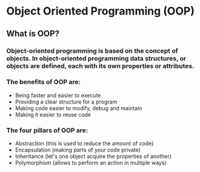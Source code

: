 
# Object Oriented Programming (OOP)

## What is OOP?
### Object-oriented programming is based on the concept of objects. In object-oriented programming data structures, or objects are defined, each with its own properties or attributes.

### The benefits of OOP are:

* Being faster and easier to execute
* Providing a clear structure for a program
* Making code easier to modify, debug and maintain 
* Making it easier to reuse code

### The four pillars of OOP are:

* Abstraction (this is used to reduce the amount of code)
* Encapsulation (making parts of your code private)
* Inheritance (let's one object acquire the properties of another)
* Polymorphism (allows to perform an action in multiple ways)


